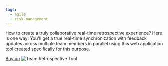 ```yaml
---
tags:
  - agile
  - risk-management
---
```

How to create a truly collaborative real-time retrospective experience? Here is one way: You'll get a true real-time synchronization with feedback updates across multiple team members in parallel using this web application tool created specifically for this purpose.

<script src="https://gumroad.com/js/gumroad.js"></script>
<a class="gumroad-button" href="https://hp7704168643358.gumroad.com/l/team-retro" data-gumroad-overlay-checkout="true">Buy on</a>
![Team Retrospective Tool](https://public-files.gumroad.com/uy05y88ff0awqcc4h8nomu40ladt)